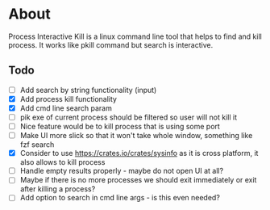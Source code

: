 # About

Process Interactive Kill is a linux command line tool that helps to find and kill process.
It works like pkill command but search is interactive.

## Todo

- [ ] Add search by string functionality (input)
- [x] Add process kill functionality
- [x] Add cmd line search param
- [ ] pik exe of current process should be filtered so user will not kill it
- [ ] Nice feature would be to kill process that is using some port
- [ ] Make UI more slick so that it won't take whole window, something like fzf search
- [x] Consider to use https://crates.io/crates/sysinfo as it is cross platform, it also allows to kill process
- [ ] Handle empty results properly - maybe do not open UI at all?
- [ ] Maybe if there is no more processes we should exit immediately or exit after killing a process?
- [ ] Add option to search in cmd line args - is this even needed?
